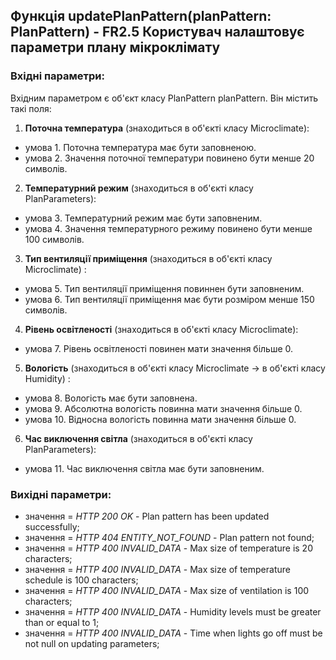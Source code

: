 ## Функція updatePlanPattern(planPattern: PlanPattern) - FR2.5 Користувач налаштовує параметри плану мікроклімату

### Вхідні параметри:
Вхідним параметром є об'єкт класу PlanPattern planPattern. Він містить такі поля:
1. **Поточна температура** (знаходиться в об'єкті класу Microclimate):
- умова 1. Поточна температура має бути заповненою.
- умова 2. Значення поточної температури повинено бути менше 20 символів.
2. **Температурний режим** (знаходиться в об'єкті класу PlanParameters):
- умова 3. Температурний режим має бути заповненим.
- умова 4. Значення температурного режиму повинено бути менше 100 символів.
3. **Тип вентиляції приміщення** (знаходиться в об'єкті класу Microclimate) : 
- умова 5. Тип вентиляції приміщення повиннен бути заповненим.
- умова 6. Тип вентиляції приміщення має бути розміром менше 150 символів.
4. **Рівень освітленості** (знаходиться в об'єкті класу Microclimate): 
- умова 7. Рівень освітленості повинен мати значення більше 0.
5. **Вологість** (знаходиться в об'єкті класу Microclimate -> в об'єкті класу Humidity) : 
- умова 8. Вологість має бути заповнена.
- умова 9. Абсолютна вологість повинна мати значення більше 0.
- умова 10. Відносна вологість повинна мати значення більше 0.
6. **Час виключення світла** (знаходиться в об'єкті класу PlanParameters): 
- умова 11. Час виключення світла має бути заповненим.

### Вихідні параметри:
- значення = *HTTP 200 OK* - Plan pattern has been updated successfully;
- значення = *HTTP 404 ENTITY_NOT_FOUND* - Plan pattern not found;
- значення = *HTTP 400 INVALID_DATA* - Max size of temperature is 20 characters;
- значення = *HTTP 400 INVALID_DATA* - Max size of temperature schedule is 100 characters;
- значення = *HTTP 400 INVALID_DATA* - Max size of ventilation is 100 characters;
- значення = *HTTP 400 INVALID_DATA* - Humidity levels must be greater than or equal to 1;
- значення = *HTTP 400 INVALID_DATA* - Time when lights go off must be not null on updating parameters;
